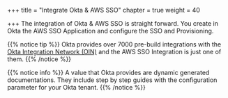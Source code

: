 +++
title = "Integrate Okta & AWS SSO"
chapter = true
weight = 40

+++
The integration of Okta & AWS SSO is straight forward. You create in Okta the AWS SSO Application and configure the SSO and Provisioning.

{{% notice tip %}}
Okta provides over 7000 pre-build integrations with the [Okta Integration Network (OIN)](https://www.okta.com/integrations/) and the AWS SSO Integration is just one of them.
{{% /notice %}}

{{% notice info %}}
A value that Okta provides are dynamic generated documentations. They include step by step guides with the configuration parameter for your Okta tenant.
{{% /notice %}}
